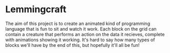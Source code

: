 # Lemmingcraft
The aim of this project is to create an animated kind of programming language that is fun to sit and watch it work. Each block on the grid can contain a creature that performs an action on the data it recieves, complete with animations showing it working. It's hard to say how many types of blocks we'll have by the end of this, but hopefully it'll all be fun!
